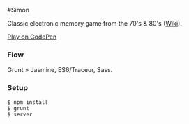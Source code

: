 #Simon

Classic electronic memory game from the 70's & 80's ([Wiki](http://en.wikipedia.org/wiki/Simon_%28game%29)).

[Play on CodePen](http://goo.gl/J7DBxK)

### Flow
Grunt » Jasmine, ES6/Traceur, Sass.

### Setup
    $ npm install
    $ grunt
    $ server
